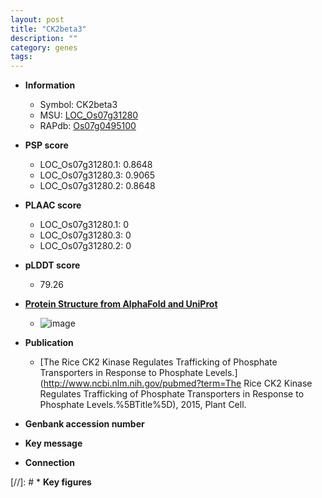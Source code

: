 ```yaml
---
layout: post
title: "CK2beta3"
description: ""
category: genes
tags: 
---
```


* **Information**  
    + Symbol: CK2beta3  
    + MSU: [LOC_Os07g31280](http://rice.plantbiology.msu.edu/cgi-bin/ORF_infopage.cgi?orf=LOC_Os07g31280)  
    + RAPdb: [Os07g0495100](http://rapdb.dna.affrc.go.jp/viewer/gbrowse_details/irgsp1?name=Os07g0495100)  

* **PSP score**  
    + LOC_Os07g31280.1: 0.8648 
    + LOC_Os07g31280.3: 0.9065 
    + LOC_Os07g31280.2: 0.8648 

* **PLAAC score**  
    + LOC_Os07g31280.1: 0 
    + LOC_Os07g31280.3: 0 
    + LOC_Os07g31280.2: 0 

* **pLDDT score**
    + 79.26

* **[Protein Structure from AlphaFold and UniProt](https://www.uniprot.org/uniprotkb/Q84RS4/entry#structure)**
    + ![image](https://ricepsp.github.io/images/Q8/AF-Q84RS4-F1.png)

* **Publication**  
    + [The Rice CK2 Kinase Regulates Trafficking of Phosphate Transporters in Response to Phosphate Levels.](http://www.ncbi.nlm.nih.gov/pubmed?term=The Rice CK2 Kinase Regulates Trafficking of Phosphate Transporters in Response to Phosphate Levels.%5BTitle%5D), 2015, Plant Cell.

* **Genbank accession number**  

* **Key message**  

* **Connection**  

[//]: # * **Key figures**  


